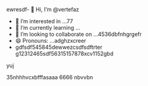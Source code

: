 ewresdf- 👋 Hi, I’m @vertefaz
- 👀 I’m interested in ...77
- 🌱 I’m currently learning ...
- 💞️ I’m looking to collaborate on ...4536dbfnhgrgefr
- 😄 Pronouns: ...adghzxcreer
- gdfsdf545845dewwezcsdfsdftrter
g12312465sdf56315157878xcv1152gbd
<!---fgjsf544545688521file) appears on your GitHub profile.dfa3vcb99+9dssdd
You can click the Preview link to take a look at your45 changes.gf23jhmhj
--->yuj
35nhhhvcxbfffasaaa
6666
nbvvbn
